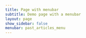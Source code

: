 ```yaml
---
title: Page with menubar
subtitle: Demo page with a menubar
layout: page
show_sidebar: false
menubar: past_articles_menu
---
```

